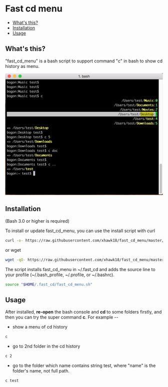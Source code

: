 # Fast cd menu

<!-- TOC -->

- [What's this?](#whats-this)
- [Installation](#installation)
- [Usage](#usage)

<!-- /TOC -->

## What's this?

"fast_cd_menu" is a bash script to support command "c" in bash to show cd history as menu.

![screen snapshot](./screen0.png)

## Installation

(Bash 3.0 or higher is required)

To install or update fast_cd_menu, you can use the install script with curl

```bash
curl -o- https://raw.githubusercontent.com/xhawk18/fast_cd_menu/master/install.sh | bash
```

or wget
```bash
wget -qO- https://raw.githubusercontent.com/xhawk18/fast_cd_menu/master/install.sh | bash
```

The script installs fast_cd_menu in \~/.fast_cd and adds the source line to your profile (\~/.bash_profile, \~/.profile, or \~/.bashrc).

```bash
source "$HOME/.fast_cd/fast_cd_menu.sh"
```

## Usage

After installed, **re-open** the bash console and **cd** to some folders firstly, and then you can try the super command **c**. For example --

* show a menu of cd history

```bash
c
```

* go to 2nd folder in the cd history

```bash
c 2
```

* go to the folder which name contains string test,
where "name" is the folder's name, not full path.

```bash
c test
```
